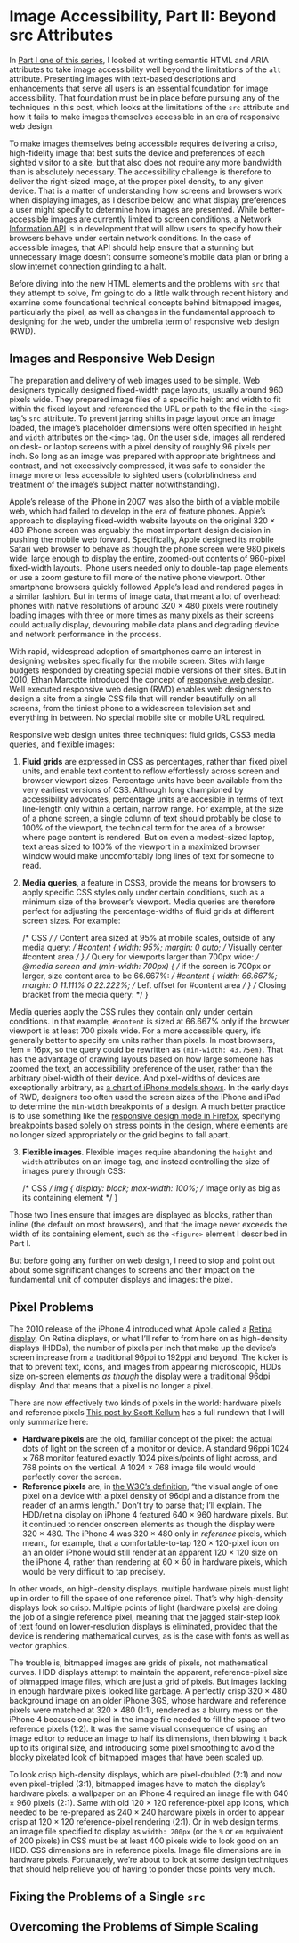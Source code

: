 # Image Accessibility, Part II: Beyond src Attributes

In [Part I one of this series](http://www.digitalrhetoriccollaborative.org/2016/06/15/image-accessibility-part-i-beyond-alt-attributes/), I looked at writing semantic HTML and ARIA attributes to take image accessibility well beyond the limitations of the `alt` attribute. Presenting images with text-based descriptions and enhancements that serve all users is an essential foundation for image accessibility. That foundation must be in place before pursuing any of the techniques in this post, which looks at the limitations of the `src` attribute and how it fails to make images themselves accessible in an era of responsive web design.

To make images themselves being accessible requires delivering a crisp, high-fidelity image that best suits the device and preferences of each sighted visitor to a site, but that also does not require any more bandwidth than is absolutely necessary. The accessibility challenge is therefore to deliver the right-sized image, at the proper pixel density, to any given device. That is a matter of understanding how screens and browsers work when displaying images, as I describe below, and what display preferences a user might specify to determine how images are presented. While better-accessible images are currently limited to screen conditions, a [Network Information API](https://w3c.github.io/netinfo/) is in development that will allow users to specify how their browsers behave under certain network conditions. In the case of accessible images, that API should help ensure that a stunning but unnecessary image doesn’t consume someone’s mobile data plan or bring a slow internet connection grinding to a halt.

Before diving into the new HTML elements and the problems with `src` that they attempt to solve, I’m going to do a little walk through recent history and examine some foundational technical concepts behind bitmapped images, particularly the pixel, as well as changes in the fundamental approach to designing for the web, under the umbrella term of responsive web design (RWD).

## Images and Responsive Web Design

The preparation and delivery of web images used to be simple. Web designers typically designed fixed-width page layouts, usually around 960 pixels wide. They prepared image files of a specific height and width to fit within the fixed layout and referenced the URL or path to the file in the `<img>` tag’s `src` attribute. To prevent jarring shifts in page layout once an image loaded, the image’s placeholder dimensions were often specified in `height` and `width` attributes on the `<img>` tag. On the user side, images all rendered on desk- or laptop screens with a pixel density of roughly 96 pixels per inch. So long as an image was prepared with appropriate brightness and contrast, and not excessively compressed, it was safe to consider the image more or less accessible to sighted users (colorblindness and treatment of the image’s subject matter notwithstanding).

Apple’s release of the iPhone in 2007 was also the birth of a viable mobile web, which had failed to develop in the era of feature phones. Apple’s approach to displaying fixed-width website layouts on the original 320 × 480 iPhone screen was arguably the most important design decision in pushing the mobile web forward. Specifically, Apple designed its mobile Safari web browser to behave as though the phone screen were 980 pixels wide: large enough to display the entire, zoomed-out contents of 960-pixel fixed-width layouts. iPhone users needed only to double-tap page elements or use a zoom gesture to fill more of the native phone viewport. Other smartphone browsers quickly followed Apple’s lead and rendered pages in a similar fashion. But in terms of image data, that meant a lot of overhead: phones with native resolutions of around 320 × 480 pixels were routinely loading images with three or more times as many pixels as their screens could actually display, devouring mobile data plans and degrading device and network performance in the process.

With rapid, widespread adoption of smartphones came an interest in designing websites specifically for the mobile screen. Sites with large budgets responded by creating special mobile versions of their sites. But in 2010, Ethan Marcotte introduced the concept of [responsive web design](http://alistapart.com/article/responsive-web-design). Well executed responsive web design (RWD) enables web designers to design a site from a single CSS file that will render beautifully on all screens, from the tiniest phone to a widescreen television set and everything in between. No special mobile site or mobile URL required.

Responsive web design unites three techniques: fluid grids, CSS3 media queries, and flexible images:

1. **Fluid grids** are expressed in CSS as percentages, rather than fixed pixel units, and enable text content to reflow effortlessly across screen and browser viewport sizes. Percentage units have been available from the very earliest versions of CSS. Although long championed by accessibility advocates, percentage units are accesible in terms of text line-length only within a certain, narrow range. For example, at the size of a phone screen, a single column of text should probably be close to 100% of the viewport, the technical term for the area of a browser where page content is rendered. But on even a modest-sized laptop, text areas sized to 100% of the viewport in a maximized browser window would make uncomfortably long lines of text for someone to read.
2. **Media queries**, a feature in CSS3, provide the means for browsers to apply specific CSS styles only under certain conditions, such as a minimum size of the browser’s viewport. Media queries are therefore perfect for adjusting the percentage-widths of fluid grids at different screen sizes. For example:

    /* CSS */
    /*
      Content area sized at 95% at mobile scales, outside
      of any media query:
    */
    #content {
      width: 95%;
      margin: 0 auto; /* Visually center #content area */
    }
    /*
      Query for viewports larger than 700px wide:
    */
    @media screen and (min-width: 700px) {
      /*
        if the screen is 700px or larger, size content area
        to be 66.667%:
      */
      #content {
        width: 66.667%;
        margin: 0 11.111% 0 22.222%; /* Left offset for #content area */
      }
    /*
      Closing bracket from the media query:
    */
    }

Media queries apply the CSS rules they contain only under certain conditions. In that example, `#content` is sized at 66.667% only if the browser viewport is at least 700 pixels wide. For a more accessible query, it’s generally better to specify em units rather than pixels. In most browsers, 1em = 16px, so the query could be rewritten as `(min-width: 43.75em)`. That has the advantage of drawing layouts based on how large someone has zoomed the text, an accessibility preference of the user, rather than the arbitrary pixel-width of their device. And pixel-widths of devices are exceptionally arbitrary, as [a chart of iPhone models shows](http://www.paintcodeapp.com/news/ultimate-guide-to-iphone-resolutions). In the early days of RWD, designers too often used the screen sizes of the iPhone and iPad to determine the `min-width` breakpoints of a design. A much better practice is to use something like the [responsive design mode in Firefox](https://developer.mozilla.org/en-US/docs/Tools/Responsive_Design_Mode), specifying breakpoints based solely on stress points in the design, where elements are no longer sized appropriately or the grid begins to fall apart.

3. **Flexible images**. Flexible images require abandoning the `height` and `width` attributes on an image tag, and instead controlling the size of images purely through CSS:

    /* CSS */
    img {
      display: block;
      max-width: 100%; /* Image only as big as its containing element */
    }

Those two lines ensure that images are displayed as blocks, rather than inline (the default on most browsers), and that the image never exceeds the width of its containing element, such as the `<figure>` element I described in Part I.

But before going any further on web design, I need to stop and point out about some significant changes to screens and their impact on the fundamental unit of computer displays and images: the pixel.

## Pixel Problems

The 2010 release of the iPhone 4 introduced what Apple called a [Retina display](https://support.apple.com/en-us/HT202471). On Retina displays, or what I’ll refer to from here on as high-density displays (HDDs), the number of pixels per inch that make up the device’s screen increase from a traditional 96ppi to 192ppi and beyond. The kicker is that to prevent text, icons, and images from appearing microscopic, HDDs size on-screen elements *as though* the display were a traditional 96dpi display. And that means that a pixel is no longer a pixel.

There are now effectively two kinds of pixels in the world: hardware pixels and reference pixels [This post by Scott Kellum](http://alistapart.com/article/a-pixel-identity-crisis) has a full rundown that I will only summarize here:

* **Hardware pixels** are the old, familiar concept of the pixel: the actual dots of light on the screen of a monitor or device. A standard 96ppi 1024 × 768 monitor featured exactly 1024 pixels/points of light across, and 768 points on the vertical. A 1024 × 768 image file would would perfectly cover the screen.
* **Reference pixels** are, in [the W3C’s definition](http://www.w3.org/TR/css-values/#reference-pixel), “the visual angle of one pixel on a device with a pixel density of 96dpi and a distance from the reader of an arm’s length.” Don’t try to parse that; I’ll explain. The HDD/retina display on iPhone 4 featured 640 × 960 hardware pixels. But it continued to render onscreen elements as though the display were 320 × 480. The iPhone 4 was 320 × 480 only in *reference* pixels, which meant, for example, that a comfortable-to-tap 120 × 120-pixel icon on an an older iPhone would still render at an apparent 120 × 120 size on the iPhone 4, rather than rendering at 60 × 60 in hardware pixels, which would be very difficult to tap precisely.

In other words, on high-density displays, multiple hardware pixels must light up in order to fill the space of one reference pixel. That’s why high-density displays look so crisp. Multiple points of light (hardware pixels) are doing the job of a single reference pixel, meaning that the jagged stair-step look of text found on lower-resolution displays is eliminated, provided that the device is rendering mathematical curves, as is the case with fonts as well as vector graphics.

The trouble is, bitmapped images are grids of pixels, not mathematical curves. HDD displays attempt to maintain the apparent, reference-pixel size of bitmapped image files, which are just a grid of pixels. But images lacking in enough hardware pixels looked like garbage. A perfectly crisp 320 × 480 background image on an older iPhone 3GS, whose hardware and reference pixels were matched at 320 × 480 (1:1), rendered as a blurry mess on the iPhone 4 because one pixel in the image file needed to fill the space of two reference pixels (1:2). It was the same visual consequence of using an image editor to reduce an image to half its dimensions, then blowing it back up to its original size, and introducing some pixel smoothing to avoid the blocky pixelated look of bitmapped images that have been scaled up.

To look crisp high-density displays, which are pixel-doubled (2:1) and now even pixel-tripled (3:1), bitmapped images have to match the display’s hardware pixels: a wallpaper on an iPhone 4 required an image file with 640 × 960 pixels (2:1). Same with old 120 × 120 reference-pixel app icons, which needed to be re-prepared as 240 × 240 hardware pixels in order to appear crisp at 120 × 120 reference-pixel rendering (2:1). Or in web design terms, an image file specified to display as `width: 200px` (or the `%` or `em` equivalent of 200 pixels) in CSS must be at least 400 pixels wide to look good on an HDD. CSS dimensions are in reference pixels. Image file dimensions are in hardware pixels. Fortunately, we’re about to look at some design techniques that should help relieve you of having to ponder those points very much.

## Fixing the Problems of a Single `src`

## Overcoming the Problems of Simple Scaling








